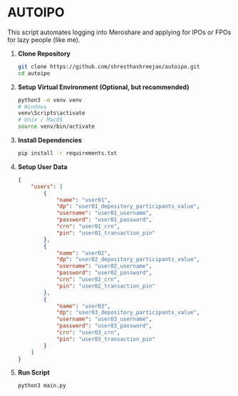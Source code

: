 # AUTOIPO

This script automates logging into Meroshare and applying for IPOs or FPOs for lazy people (like me).

1. **Clone Repository**

    ```bash
    git clone https://github.com/shresthashreejan/autoipo.git
    cd autoipo
    ```

2. **Setup Virtual Environment (Optional, but recommended)**

    ```bash
    python3 -m venv venv
    # Windows
    venv\Scripts\activate
    # Unix / MacOS
    source venv/bin/activate
    ```

3. **Install Dependencies**

    ```bash
    pip install -r requirements.txt
    ```

4. **Setup User Data**

    ```json
    {
        "users": [
            {
                "name": "user01",
                "dp": "user01_depository_participants_value",
                "username": "user01_username",
                "password": "user01_password",
                "crn": "user01_crn",
                "pin": "user01_transaction_pin"
            },
            {
                "name": "user02",
                "dp": "user02_depository_participants_value",
                "username": "user02_username",
                "password": "user02_password",
                "crn": "user02_crn",
                "pin": "user02_transaction_pin"
            },
            {
                "name": "user03",
                "dp": "user03_depository_participants_value",
                "username": "user03_username",
                "password": "user03_password",
                "crn": "user03_crn",
                "pin": "user03_transaction_pin"
            }
        ]
    }
    ```

5. **Run Script**
    ```bash
    python3 main.py
    ```
